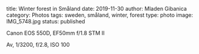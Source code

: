 title: Winter forest in Småland
date: 2019-11-30
author: Mladen Gibanica
category: Photos
tags: sweden, småland, winter, forest
type: photo
image: IMG_5748.jpg
status: published

Canon EOS 550D, EF50mm f/1.8 STM II

Av, 1/3200, f/2.8, ISO 100
